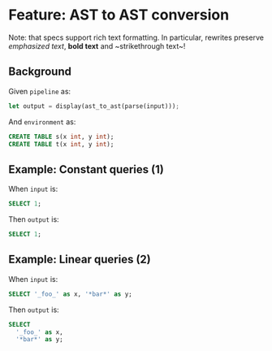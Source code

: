 # Feature: AST to AST conversion

Note: that specs support rich text formatting.
In particular, rewrites preserve _emphasized text_, **bold text** and ~strikethrough text~!

## Background

Given `pipeline` as:

```rust
let output = display(ast_to_ast(parse(input)));
```

And `environment` as:

```sql
CREATE TABLE s(x int, y int);
CREATE TABLE t(x int, y int);
```

## Example: Constant queries (1)

When `input` is:

```sql
SELECT 1;
```

Then `output` is:

```sql
SELECT 1;
```

## Example: Linear queries (2)

When `input` is:

```sql
SELECT '_foo_' as x, '*bar*' as y;
```

Then `output` is:

```sql
SELECT
  '_foo_' as x,
  '*bar*' as y;
```
